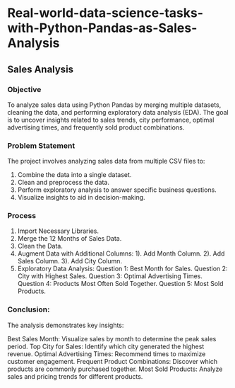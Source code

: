 # Real-world-data-science-tasks-with-Python-Pandas-as-Sales-Analysis

## Sales Analysis
### Objective
To analyze sales data using Python Pandas by merging multiple datasets, cleaning the data, and performing exploratory data analysis (EDA). The goal is to uncover insights related to sales trends, city performance, optimal advertising times, and frequently sold product combinations.

### Problem Statement
The project involves analyzing sales data from multiple CSV files to:
1. Combine the data into a single dataset.
2. Clean and preprocess the data.
3. Perform exploratory analysis to answer specific business questions.
4. Visualize insights to aid in decision-making.

### Process
1. Import Necessary Libraries.
2. Merge the 12 Months of Sales Data.
3. Clean the Data.
4. Augment Data with Additional Columns: 
   1). Add Month Column.
   2). Add Sales Column.
   3). Add City Column.
5. Exploratory Data Analysis: 
   Question 1: Best Month for Sales.
   Question 2: City with Highest Sales.
   Question 3: Optimal Advertising Times.
   Question 4: Products Most Often Sold Together.
   Question 5: Most Sold Products.
### Conclusion:
The analysis demonstrates key insights:

Best Sales Month: Visualize sales by month to determine the peak sales period.
Top City for Sales: Identify which city generated the highest revenue.
Optimal Advertising Times: Recommend times to maximize customer engagement.
Frequent Product Combinations: Discover which products are commonly purchased together.
Most Sold Products: Analyze sales and pricing trends for different products.
